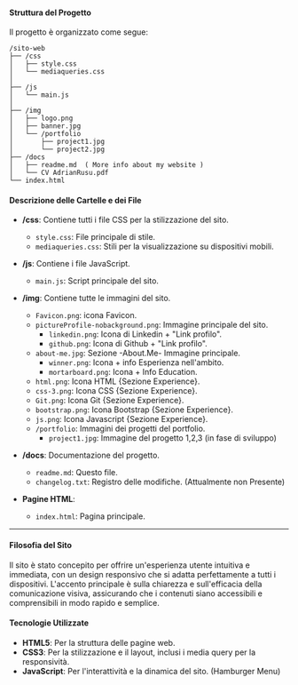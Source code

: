 #### Struttura del Progetto

Il progetto è organizzato come segue:

```
/sito-web
├── /css
│   ├── style.css
│   └── mediaqueries.css
│   
├── /js
│   └── main.js   
│     
├── /img
│   ├── logo.png
│   ├── banner.jpg
│   └── /portfolio
│       ├── project1.jpg
│       └── project2.jpg
├── /docs
│   ├── readme.md  ( More info about my website )
│   └── CV AdrianRusu.pdf
└── index.html
```

#### Descrizione delle Cartelle e dei File

- **/css**: Contiene tutti i file CSS per la stilizzazione del sito.
  - `style.css`: File principale di stile.
  - `mediaqueries.css`: Stili per la visualizzazione su dispositivi mobili.

- **/js**: Contiene i file JavaScript.
  - `main.js`: Script principale del sito.

- **/img**: Contiene tutte le immagini del sito.
  - `Favicon.png`: icona Favicon.
  - `pictureProfile-nobackground.png`: Immagine principale del sito.
    - `linkedin.png`: Icona di Linkedin + "Link profilo".
    - `github.png`: Icona di Github + "Link profilo".
  - `about-me.jpg`: Sezione -About.Me- Immagine principale.
    - `winner.png`: Icona + info Esperienza nell'ambito.
    - `mortarboard.png`: Icona + Info Education.
  - `html.png`: Icona HTML {Sezione Experience}.
  - `css-3.png`: Icona CSS {Sezione Experience}.
  - `Git.png`: Icona Git {Sezione Experience}.
  - `bootstrap.png`: Icona Bootstrap {Sezione Experience}.
  - `js.png`: Icona Javascript {Sezione Experience}.
  - `/portfolio`: Immagini dei progetti del portfolio.
    - `project1.jpg`: Immagine del progetto 1,2,3 (in fase di sviluppo)


- **/docs**: Documentazione del progetto.
  - `readme.md`: Questo file.
  - `changelog.txt`: Registro delle modifiche. (Attualmente non Presente)

- **Pagine HTML**:
  - `index.html`: Pagina principale.

---

#### Filosofia del Sito

Il sito è stato concepito per offrire un'esperienza utente intuitiva e immediata, con un design responsivo che si adatta perfettamente a tutti i dispositivi. L'accento principale è sulla chiarezza e sull'efficacia della comunicazione visiva, assicurando che i contenuti siano accessibili e comprensibili in modo rapido e semplice.

#### Tecnologie Utilizzate

- **HTML5**: Per la struttura delle pagine web.
- **CSS3**: Per la stilizzazione e il layout, inclusi i media query per la responsività.
- **JavaScript**: Per l'interattività e la dinamica del sito. (Hamburger Menu)
